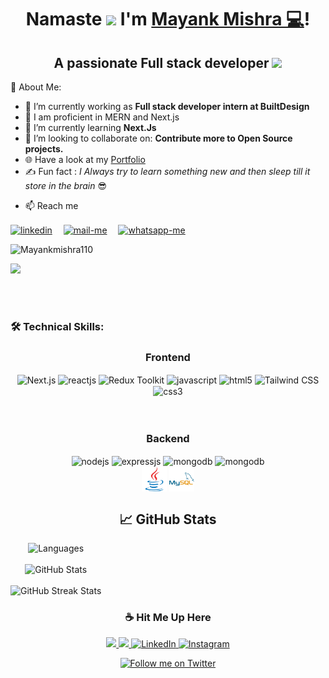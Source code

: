 <h1 align="center">
  Namaste <img src="https://media.giphy.com/media/hvRJCLFzcasrR4ia7z/giphy.gif" width="28"> I'm <a href= "https://www.linkedin.com/in/mayankmishracse/">Mayank Mishra 💻</a>!
</h1> 
<h2 align="center">A passionate Full stack developer <img src="https://github.com/TheDudeThatCode/TheDudeThatCode/blob/master/Assets/Earth.gif" width="29"> </h2>



 <a>
 
  💫 About Me:
 
- 🔭 I’m currently working as **Full stack developer intern at BuiltDesign**
- 🔭 I am proficient in MERN and Next.js
- 🌱 I’m currently learning **Next.Js**
- 👯 I’m looking to collaborate on: **Contribute more to Open Source projects.**
- 🌐 Have a look at my <a href="https://mayank-portfolio-snowy.vercel.app/" target="_blank">Portfolio</a>
- ✍️ Fun fact : *I Always try to learn something new and then sleep till it store in the brain* 😎<br> 
<!-- - 🧠 Callme: ***Geek*** or ***TeamWorker*** 😊 <br> -->
- 📫 Reach me 
 <p align="left">
  <a href="https://www.linkedin.com/in/mayankmishracse" target="_blank"><img align="center" src="https://skillicons.dev/icons?i=linkedin" alt="linkedin" /></a>&emsp;
  <a title="kmmay15@gmail.com" href="mailto:kmmay15@gmail.com" target="blank"><img align="center"  src="https://cdn-icons-png.flaticon.com/128/888/888853.png"  width="50px"   alt="mail-me" /></a>&emsp;
  <a href="https://wa.me/+918987551030" target="blank"><img align="center" src="https://cdn-icons-png.flaticon.com/128/733/733585.png" width="50px"  alt="whatsapp-me" /></a>&emsp;
 
  
</p>
<p align="left"> <img src="https://komarev.com/ghpvc/?username=Mayankmishra110&label=Profile%20views&color=0e75b6&style=flat" alt="Mayankmishra110" /> </p>

<img src="https://user-images.githubusercontent.com/73097560/115834477-dbab4500-a447-11eb-908a-139a6edaec5c.gif">
   <p align="center" color:"red">

<br/>
<br/>


### :hammer_and_wrench: Technical Skills:
 <div align="center"><h3 align="center">Frontend</h3>
<img src="https://img.shields.io/badge/Next.js-000000?style=for-the-badge&logo=next.js&logoColor=white" align="center" alt="Next.js" />
<img src="https://img.shields.io/badge/React-20232A?style=for-the-badge&logo=react&logoColor=61DAFB"  align="center" alt="reactjs" />
<img src="https://img.shields.io/badge/Redux_Toolkit-593D88?style=for-the-badge&logo=Redux&logoColor=white"  align="center" alt="Redux Toolkit" />
<img src ="https://img.shields.io/badge/javascript-%23323330.svg?style=for-the-badge&logo=javascript&logoColor=%23F7DF1E" align="center" alt="javascript">
<img src="https://img.shields.io/badge/html5-%23E34F26.svg?style=for-the-badge&logo=html5&logoColor=white" align="center" alt="html5">
<img src="https://img.shields.io/badge/Tailwind_CSS-38B2AC?style=for-the-badge&logo=tailwind-css&logoColor=white" align="center" alt="Tailwind CSS" />
<img src = "https://img.shields.io/badge/css3-%231572B6.svg?style=for-the-badge&logo=css3&logoColor=white" align="center" alt="css3">

<br/>
<br/>

</div>
 
 <br/>
  <div align="center"><h3 align="center">Backend</h3> 
<img src="https://img.shields.io/badge/Node.js-339933?style=for-the-badge&logo=nodedotjs&logoColor=white" align="center" alt="nodejs" />
<img src="https://img.shields.io/badge/Express.js-%23323330.svg?style=for-the-badge&logo=express&logoColor=white" align="center" alt="expressjs"/>
<img src="https://img.shields.io/badge/MongoDB-4EA94B?style=for-the-badge&logo=mongodb&logoColor=white" align="center" alt="mongodb"/>
 <img src="https://img.shields.io/badge/Mongoose-880000?style=for-the-badge&logo=Mongoose&logoColor=white" align="center" alt="mongodb"/>
<br>
   
 <img src="https://raw.githubusercontent.com/devicons/devicon/master/icons/java/java-original.svg" alt="java" align="center" width="40" height="40"/>  
 <img src="https://raw.githubusercontent.com/devicons/devicon/master/icons/mysql/mysql-original-wordmark.svg" align="center" alt="mysql" width="40" height="40"/> 




## 📈 GitHub Stats
<div style="display: flex;">
    <div style="margin-right: 10px;">
         <img src="https://github-readme-stats.vercel.app/api/top-langs/?username=Mayankmishra110&layout=compact&theme=highcontrast" alt="Languages" style="height: 197px;"><br> <br>
         <img src="https://github-readme-stats.vercel.app/api?username=Mayankmishra110&show_icons=true&theme=highcontrast" alt="GitHub Stats" style="height: 197px;"> <br> <br>
        <img src="https://github-readme-streak-stats.herokuapp.com/?user=Mayankmishra110&theme=highcontrast" alt="GitHub Streak Stats" style="height: 190px;">
    </div>
</div>

### :coffee: Hit Me Up Here
<p align="center">
	<a href="https://github.com/Mayankmishra110" alt="Github" title="github">
       <img src="https://img.shields.io/badge/For_More_Useful_Repos-15k?style=for-the-badge&color=2088FF&logo=github&logoColor=fff"/>
    </a>
    <a href="https://github.com/Mayankmishra110/Mayankmishra110" alt="Github Stars" title="Star Mark Repo">
        <img src="https://img.shields.io/badge/Shower_stars_if_you_like_my_repos-15k?style=for-the-badge&color=ffd000&logo=apachespark&logoColor=black"/>
    </a>
    <a href="https://www.linkedin.com/in/mayankmishracse/">
        <img src="https://img.shields.io/badge/For_Professional_Updates-15k?style=for-the-badge&color=0a66c2&logo=linkedin" alt="LinkedIn"/>
    </a>
    <a href="https://www.instagram.com/l_e_o_for_life/">
        <img src="https://img.shields.io/badge/For_Personal_Updates-2k?style=for-the-badge&color=E4405F&logo=instagram&logoColor=fff" alt="Instagram"/>
    </a>
 
   [![Follow me on Twitter](https://img.shields.io/twitter/follow/mayankkrmishra0?style=social)](https://twitter.com/mayankkrmishra0)


</p>




 
 
 
 
 
 
 
